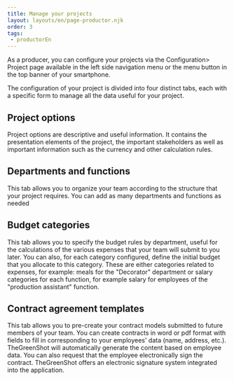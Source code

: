 ```yaml
---
title: Manage your projects
layout: layouts/en/page-productor.njk
order: 3
tags:
 - productorEn
---
```

As a producer, you can configure your projects via the Configuration> Project page available in the left side navigation menu or the menu button in the top banner of your smartphone.

The configuration of your project is divided into four distinct tabs, each with a specific form to manage all the data useful for your project.

## Project options
Project options are descriptive and useful information. It contains the presentation elements of the project, the important stakeholders as well as important information such as the currency and other calculation rules.

## Departments and functions
This tab allows you to organize your team according to the structure that your project requires. You can add as many departments and functions as needed

## Budget categories
This tab allows you to specify the budget rules by department, useful for the calculations of the various expenses that your team will submit to you later. You can also, for each category configured, define the initial budget that you allocate to this category. These are either categories related to expenses, for example: meals for the "Decorator" department
or salary categories for each function, for example salary for employees of the "production assistant" function.

## Contract agreement templates
This tab allows you to pre-create your contract models submitted to future members of your team. You can create contracts in word or pdf format with fields to fill in corresponding to your employees' data (name, address, etc.). TheGreenShot will automatically generate the content based on employee data.
You can also request that the employee electronically sign the contract. TheGreenShot offers an electronic signature system integrated into the application.
